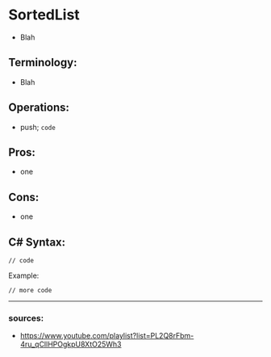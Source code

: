 # SortedList

- Blah
  
## Terminology:
- Blah

## Operations:
- push; `code`

## Pros:
- one

## Cons:
- one

## C# Syntax:
```
// code
```

Example:

```
// more code
```

---

### sources:
- https://www.youtube.com/playlist?list=PL2Q8rFbm-4ru_qCllHPOgkpU8XtO25Wh3